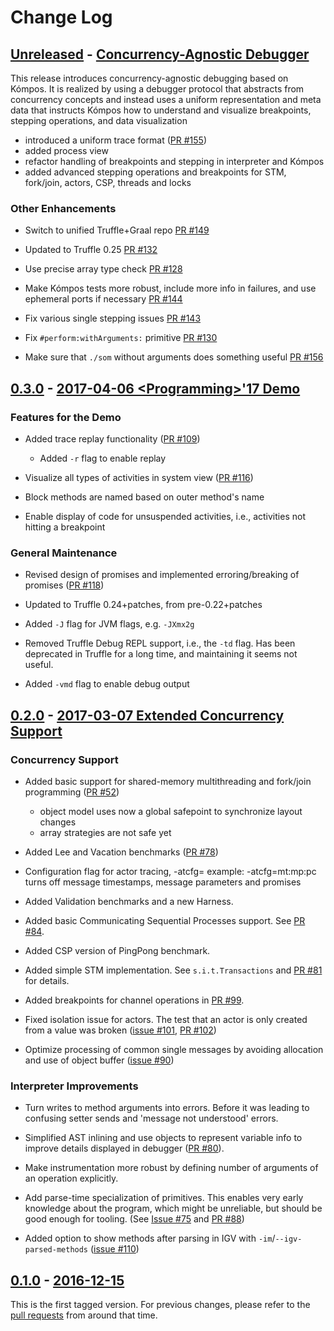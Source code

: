 # Change Log

## [Unreleased] - [Concurrency-Agnostic Debugger][v4]

This release introduces concurrency-agnostic debugging based on Kómpos.
It is realized by using a debugger protocol that abstracts from concurrency 
concepts and instead uses a uniform representation and meta data that instructs
Kómpos how to understand and visualize breakpoints, stepping operations, and
data visualization

  - introduced a uniform trace format ([PR #155](https://github.com/smarr/SOMns/pull/155))
  - added process view
  - refactor handling of breakpoints and stepping in interpreter and Kómpos
  - added advanced stepping operations and breakpoints for STM, fork/join, actors, CSP, threads and locks

### Other Enhancements

  - Switch to unified Truffle+Graal repo [PR #149](https://github.com/smarr/SOMns/pull/149) 

  - Updated to Truffle 0.25 [PR #132](https://github.com/smarr/SOMns/pull/132)

  - Use precise array type check [PR #128](https://github.com/smarr/SOMns/pull/128)

  - Make Kómpos tests more robust, include more info in failures, and use ephemeral ports if necessary [PR #144](https://github.com/smarr/SOMns/pull/144)

  - Fix various single stepping issues [PR #143](https://github.com/smarr/SOMns/pull/143)

  - Fix `#perform:withArguments:` primitive [PR #130](https://github.com/smarr/SOMns/pull/130)

  - Make sure that `./som` without arguments does something useful [PR #156](https://github.com/smarr/SOMns/issues/156)
  
## [0.3.0] - [2017-04-06 &lt;Programming&gt;'17 Demo][v3]

### Features for the Demo

 - Added trace replay functionality ([PR #109](https://github.com/smarr/SOMns/pull/109))
   - Added `-r` flag to enable replay

 - Visualize all types of activities in system view ([PR #116](https://github.com/smarr/SOMns/pull/116))

 - Block methods are named based on outer method's name

 - Enable display of code for unsuspended activities, i.e., activities not
   hitting a breakpoint

### General Maintenance

 - Revised design of promises and implemented erroring/breaking of promises
   ([PR #118](https://github.com/smarr/SOMns/pull/118))

 - Updated to Truffle 0.24+patches, from pre-0.22+patches

 - Added `-J` flag for JVM flags, e.g. `-JXmx2g`

 - Removed Truffle Debug REPL support, i.e., the `-td` flag. Has been deprecated
   in Truffle for a long time, and maintaining it seems not useful.

 - Added `-vmd` flag to enable debug output

## [0.2.0] - [2017-03-07 Extended Concurrency Support][v2]

### Concurrency Support

 - Added basic support for shared-memory multithreading and fork/join
   programming ([PR #52](https://github.com/smarr/SOMns/pull/52))
   - object model uses now a global safepoint to synchronize layout changes
   - array strategies are not safe yet

 - Added Lee and Vacation benchmarks ([PR #78](https://github.com/smarr/SOMns/pull/78))

 - Configuration flag for actor tracing, -atcfg=<config>
   example: -atcfg=mt:mp:pc turns off message timestamps, message parameters and promises

 - Added Validation benchmarks and a new Harness.

 - Added basic Communicating Sequential Processes support.
   See [PR #84](https://github.com/smarr/SOMns/pull/88).

 - Added CSP version of PingPong benchmark.

 - Added simple STM implementation. See `s.i.t.Transactions` and [PR #81](https://github.com/smarr/SOMns/pull/81) for details.

 - Added breakpoints for channel operations in [PR #99](https://github.com/smarr/SOMns/pull/81).

 - Fixed isolation issue for actors. The test that an actor is only created
   from a value was broken ([issue #101](https://github.com/smarr/SOMns/issues/101), [PR #102](https://github.com/smarr/SOMns/pull/102))

 - Optimize processing of common single messages by avoiding allocation and
   use of object buffer ([issue #90](https://github.com/smarr/SOMns/pull/90))

### Interpreter Improvements

 - Turn writes to method arguments into errors. Before it was leading to
   confusing setter sends and 'message not understood' errors.

 - Simplified AST inlining and use objects to represent variable info to improve
   details displayed in debugger ([PR #80](https://github.com/smarr/SOMns/pull/80)).

 - Make instrumentation more robust by defining number of arguments of an
   operation explicitly.

 - Add parse-time specialization of primitives. This enables very early
   knowledge about the program, which might be unreliable, but should be good
   enough for tooling. (See [Issue #75](https://github.com/smarr/SOMns/issues/75) and [PR #88](https://github.com/smarr/SOMns/pull/88))

 - Added option to show methods after parsing in IGV with
   `-im`/`--igv-parsed-methods` ([issue #110](https://github.com/smarr/SOMns/pull/110))

## [0.1.0] - [2016-12-15][v1]

This is the first tagged version. For previous changes, please refer to the
[pull requests][OldPRs] from around that time.

[v4]: https://github.com/smarr/SOMns/milestone/5?closed=1
[v3]: https://github.com/smarr/SOMns/milestone/3?closed=1
[v2]: https://github.com/smarr/SOMns/milestone/2?closed=1
[v1]: https://github.com/smarr/SOMns/milestone/1?closed=1
[Unreleased]: https://github.com/smarr/SOMns/compare/v0.3.0...HEAD
[0.3.0]:      https://github.com/smarr/SOMns/compare/v0.2.0...v0.3.0
[0.2.0]:      https://github.com/smarr/SOMns/compare/v0.1.0...v0.2.0
[0.1.0]:      https://github.com/smarr/SOMns/releases/tag/v0.1.0
[OldPRs]:    https://github.com/smarr/SOMns/pulls?utf8=%E2%9C%93&q=is%3Apr%20is%3Aclosed%20created%3A2010-01-01..2016-12-15%20
